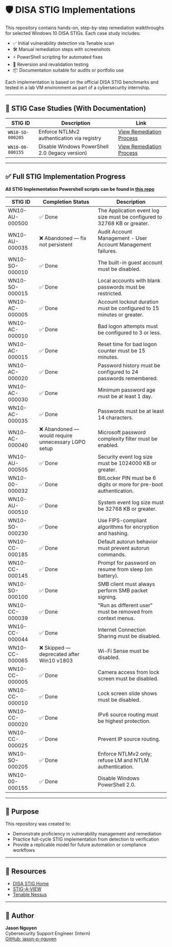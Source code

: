 # 🛡️ DISA STIG Implementations

This repository contains hands-on, step-by-step remediation walkthroughs for selected Windows 10 DISA STIGs. Each case study includes:

- ✅ Initial vulnerability detection via Tenable scan
- 🛠 Manual remediation steps with screenshots
- ⚡ PowerShell scripting for automated fixes
- 🔁 Reversion and revalidation testing
- 📦 Documentation suitable for audits or portfolio use

Each implementation is based on the official DISA STIG benchmarks and tested in a lab VM environment as part of a cybersecurity internship.

---

## 📄 STIG Case Studies (With Documentation)

| STIG ID              | Description                                               | Link                                                             |
|----------------------|-----------------------------------------------------------|------------------------------------------------------------------|
| `WN10-SO-000205`     | Enforce NTLMv2 authentication via registry                | [View Remediation Process](STIG_Remediation_Process_WN10-SO-000205/STIG_Remediation_Process_WN10-SO-000205.md) |
| `WN10-00-000155`     | Disable Windows PowerShell 2.0 (legacy version)           | [View Remediation Process](STIG_Remediation_Process_WN10-SO-000205/STIG_Remediation_Process_WN10-00-000155.md) |

---

## ✅ Full STIG Implementation Progress

**All STIG Implementation Powershell scripts can be found in [this repo](https://github.com/jason-p-nguyen/DISA-STIG-Implementations/tree/main)**

| STIG ID           | Completion Status                                   | Description                                                                 |
|-------------------|-----------------------------------------------------|-----------------------------------------------------------------------------|
| WN10-AU-000500    | ✅ Done                                              | The Application event log size must be configured to 32768 KB or greater.   |
| WN10-AU-000035    | ❌ Abandoned — fix not persistent                   | Audit Account Management - User Account Management failures.               |
| WN10-SO-000010    | ✅ Done                                              | The built-in guest account must be disabled.                                |
| WN10-SO-000015    | ✅ Done                                              | Local accounts with blank passwords must be restricted.                     |
| WN10-AC-000005    | ✅ Done                                              | Account lockout duration must be configured to 15 minutes or greater.       |
| WN10-AC-000010    | ✅ Done                                              | Bad logon attempts must be configured to 3 or less.                         |
| WN10-AC-000015    | ✅ Done                                              | Reset time for bad logon counter must be 15 minutes.                        |
| WN10-AC-000020    | ✅ Done                                              | Password history must be configured to 24 passwords remembered.             |
| WN10-AC-000030    | ✅ Done                                              | Minimum password age must be at least 1 day.                                |
| WN10-AC-000035    | ✅ Done                                              | Passwords must be at least 14 characters.                                   |
| WN10-AC-000040    | ❌ Abandoned — would require unnecessary LGPO setup | Microsoft password complexity filter must be enabled.                       |
| WN10-AU-000505    | ✅ Done                                              | Security event log size must be 1024000 KB or greater.                      |
| WN10-00-000032    | ✅ Done                                              | BitLocker PIN must be 6 digits or more for pre-boot authentication.         |
| WN10-AU-000510    | ✅ Done                                              | System event log size must be 32768 KB or greater.                          |
| WN10-SO-000230    | ✅ Done                                              | Use FIPS-compliant algorithms for encryption and hashing.                   |
| WN10-CC-000185    | ✅ Done                                              | Default autorun behavior must prevent autorun commands.                     |
| WN10-CC-000145    | ✅ Done                                              | Prompt for password on resume from sleep (on battery).                      |
| WN10-SO-000100    | ✅ Done                                              | SMB client must always perform SMB packet signing.                          |
| WN10-CC-000039    | ✅ Done                                              | "Run as different user" must be removed from context menus.                 |
| WN10-CC-000044    | ✅ Done                                              | Internet Connection Sharing must be disabled.                               |
| WN10-CC-000065    | ❌ Skipped — deprecated after Win10 v1803           | Wi-Fi Sense must be disabled.                                               |
| WN10-CC-000005    | ✅ Done                                              | Camera access from lock screen must be disabled.                            |
| WN10-CC-000010    | ✅ Done                                              | Lock screen slide shows must be disabled.                                   |
| WN10-CC-000020    | ✅ Done                                              | IPv6 source routing must be highest protection.                             |
| WN10-CC-000025    | ✅ Done                                              | Prevent IP source routing.                                                  |
| WN10-SO-000205    | ✅ Done                                              | Enforce NTLMv2 only; refuse LM and NTLM authentication.                    |
| WN10-00-000155    | ✅ Done                                              | Disable Windows PowerShell 2.0.                                             |

---

## 🧠 Purpose

This repository was created to:

- Demonstrate proficiency in vulnerability management and remediation
- Practice full-cycle STIG implementation from detection to verification
- Provide a replicable model for future automation or compliance workflows

---

## 🔗 Resources

- [DISA STIG Home](https://public.cyber.mil/stigs/)
- [STIG-A-VIEW](https://stigaview.com/)
- [Tenable Nessus](https://www.tenable.com/products/nessus)

---

## 👤 Author

**Jason Nguyen**  
Cybersecurity Support Engineer (Intern)  
[GitHub: jason-p-nguyen](https://github.com/jason-p-nguyen)
